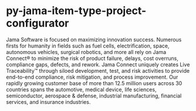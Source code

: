 # py-jama-item-type-project-configurator

Jama Software is focused on maximizing innovation success. Numerous firsts for humanity in fields such as fuel cells, electrification, space, autonomous vehicles, surgical robotics, and more all rely on Jama Connect® to minimize the risk of product failure, delays, cost overruns, compliance gaps, defects, and rework. Jama Connect uniquely creates Live Traceability™ through siloed development, test, and risk activities to provide end-to-end compliance, risk mitigation, and process improvement. Our rapidly growing customer base of more than 12.5 million users across 30 countries spans the automotive, medical device, life sciences, semiconductor, aerospace & defense, industrial manufacturing, financial services, and insurance industries.

